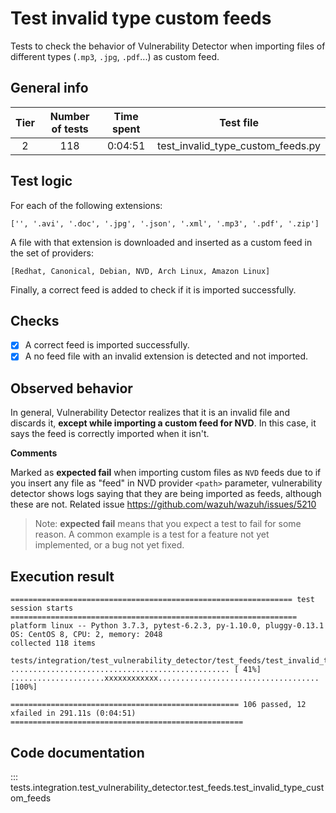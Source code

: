 # Test invalid type custom feeds

Tests to check the behavior of Vulnerability Detector when importing files of different types (`.mp3`, `.jpg`,
`.pdf`...) as custom feed.

## General info

|Tier | Number of tests | Time spent| Test file |
|:--:|:--:|:--:|:--:|
| 2 | 118 | 0:04:51 | test_invalid_type_custom_feeds.py |

## Test logic

For each of the following extensions:

```
['', '.avi', '.doc', '.jpg', '.json', '.xml', '.mp3', '.pdf', '.zip']
```

A file with that extension is downloaded and inserted as a custom feed in the set of providers:

```
[Redhat, Canonical, Debian, NVD, Arch Linux, Amazon Linux]
```

Finally, a correct feed is added to check if it is imported successfully.

## Checks

- [x] A correct feed is imported successfully.
- [x] A no feed file with an invalid extension is detected and not imported.

## Observed behavior

In general, Vulnerability Detector realizes that it is an invalid file and discards it,
**except while importing a custom feed for NVD**. In this case, it says the feed is correctly imported when it isn't.

**Comments**

Marked as **expected fail** when importing custom files as `NVD` feeds due to if you insert any file as "feed" in
NVD provider `<path>` parameter, vulnerability detector shows logs saying that they are being imported as
feeds, although these are not. Related issue https://github.com/wazuh/wazuh/issues/5210

> Note: **expected fail** means that you expect a test to fail for some reason. A common example is a test for a feature
not yet implemented, or a bug not yet fixed.

## Execution result

```
=============================================================== test session starts ================================================================
platform linux -- Python 3.7.3, pytest-6.2.3, py-1.10.0, pluggy-0.13.1
OS: CentOS 8, CPU: 2, memory: 2048
collected 118 items

tests/integration/test_vulnerability_detector/test_feeds/test_invalid_type_custom_feeds.py ................................................. [ 41%]
.....................xxxxxxxxxxxx....................................                                                                        [100%]

=================================================== 106 passed, 12 xfailed in 291.11s (0:04:51) ====================================================
```

## Code documentation   

::: tests.integration.test_vulnerability_detector.test_feeds.test_invalid_type_custom_feeds